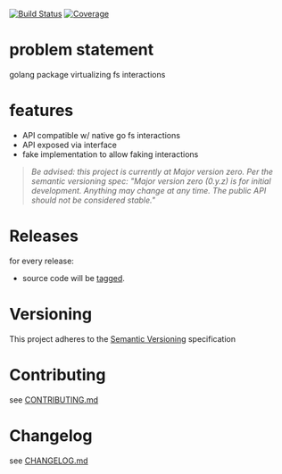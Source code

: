 [![Build Status](https://travis-ci.org/virtual-go/vos.svg?branch=master)](https://travis-ci.org/virtual-go/vos)
[![Coverage](https://codecov.io/gh/virtual-go/vos/branch/master/graph/badge.svg)](https://codecov.io/gh/virtual-go/vos)

# problem statement

golang package virtualizing fs interactions

# features

- API compatible w/ native go fs interactions
- API exposed via interface
- fake implementation to allow faking interactions

> *Be advised: this project is currently at Major version zero. Per the
> semantic versioning spec: "Major version zero (0.y.z) is for initial
> development. Anything may change at any time. The public API should
> not be considered stable."*

# Releases

for every release:

- source code will be [tagged](https://github.com/virtual-go/vos/tags).

# Versioning

This project adheres to the [Semantic Versioning](http://semver.org/)
specification

# Contributing

see [CONTRIBUTING.md](CONTRIBUTING.md)

# Changelog

see [CHANGELOG.md](CHANGELOG.md)
